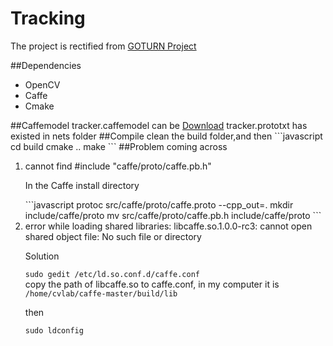 # Tracking
The project is rectified from <a href="https://github.com/davheld/GOTURN">GOTURN Project</a>

##Dependencies
<ul>
<li>OpenCV</li>
<li>Caffe</li>
<li>Cmake</li>
</ul>
##Caffemodel
tracker.caffemodel can be <a href=http://cs.stanford.edu/people/davheld/public/GOTURN/trained_model/tracker.caffemodel>Download</a>
tracker.prototxt has existed in nets folder
##Compile
clean the build folder,and then
```javascript
cd build
cmake ..
make
```
##Problem coming across
<ol>
<li>cannot find #include "caffe/proto/caffe.pb.h"</li>
<p>In the Caffe install directory</p>
```javascript
protoc src/caffe/proto/caffe.proto --cpp_out=.
mkdir include/caffe/proto
mv src/caffe/proto/caffe.pb.h include/caffe/proto
```
<li>error while loading shared libraries: libcaffe.so.1.0.0-rc3: cannot open shared object file: No such file or directory</li>
<p>Solution</p>

<code>sudo gedit /etc/ld.so.conf.d/caffe.conf</code>  
copy the path of libcaffe.so to caffe.conf, in my computer it is
<code>/home/cvlab/caffe-master/build/lib</code>
<p>then</p> 
<code>sudo ldconfig</code>
